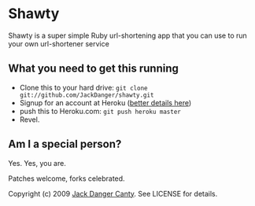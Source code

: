 # Shawty


Shawty is a super simple Ruby url-shortening app that you can use to run your own url-shortener service


## What you need to get this running

* Clone this to your hard drive: `git clone git://github.com/JackDanger/shawty.git`
* Signup for an account at Heroku ([better details here](http://github.com/sinatra/heroku-sinatra-app))
* push this to Heroku.com: `git push heroku master`
* Revel.


## Am I a special person?

Yes. Yes, you are.


Patches welcome, forks celebrated.

Copyright (c) 2009 [Jack Danger Canty](http://jåck.com). See LICENSE for details.